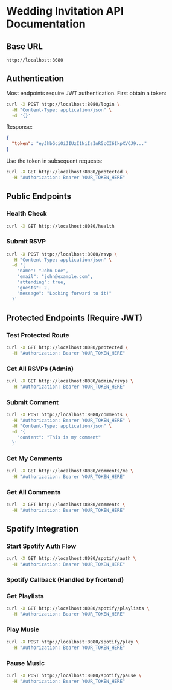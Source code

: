 # Wedding Invitation API Documentation

## Base URL
`http://localhost:8080`

## Authentication

Most endpoints require JWT authentication. First obtain a token:

```bash
curl -X POST http://localhost:8080/login \
  -H "Content-Type: application/json" \
  -d '{}'
```

Response:
```json
{
  "token": "eyJhbGciOiJIUzI1NiIsInR5cCI6IkpXVCJ9..."
}
```

Use the token in subsequent requests:
```bash
curl -X GET http://localhost:8080/protected \
  -H "Authorization: Bearer YOUR_TOKEN_HERE"
```

## Public Endpoints

### Health Check
```bash
curl -X GET http://localhost:8080/health
```

### Submit RSVP
```bash
curl -X POST http://localhost:8080/rsvp \
  -H "Content-Type: application/json" \
  -d '{
    "name": "John Doe",
    "email": "john@example.com",
    "attending": true,
    "guests": 2,
    "message": "Looking forward to it!"
  }'
```

## Protected Endpoints (Require JWT)

### Test Protected Route
```bash
curl -X GET http://localhost:8080/protected \
  -H "Authorization: Bearer YOUR_TOKEN_HERE"
```

### Get All RSVPs (Admin)
```bash
curl -X GET http://localhost:8080/admin/rsvps \
  -H "Authorization: Bearer YOUR_TOKEN_HERE"
```

### Submit Comment
```bash
curl -X POST http://localhost:8080/comments \
  -H "Authorization: Bearer YOUR_TOKEN_HERE" \
  -H "Content-Type: application/json" \
  -d '{
    "content": "This is my comment"
  }'
```

### Get My Comments
```bash
curl -X GET http://localhost:8080/comments/me \
  -H "Authorization: Bearer YOUR_TOKEN_HERE"
```

### Get All Comments
```bash
curl -X GET http://localhost:8080/comments \
  -H "Authorization: Bearer YOUR_TOKEN_HERE"
```

## Spotify Integration

### Start Spotify Auth Flow
```bash
curl -X GET http://localhost:8080/spotify/auth \
  -H "Authorization: Bearer YOUR_TOKEN_HERE"
```

### Spotify Callback (Handled by frontend)

### Get Playlists
```bash
curl -X GET http://localhost:8080/spotify/playlists \
  -H "Authorization: Bearer YOUR_TOKEN_HERE"
```

### Play Music
```bash
curl -X POST http://localhost:8080/spotify/play \
  -H "Authorization: Bearer YOUR_TOKEN_HERE"
```

### Pause Music
```bash
curl -X POST http://localhost:8080/spotify/pause \
  -H "Authorization: Bearer YOUR_TOKEN_HERE"